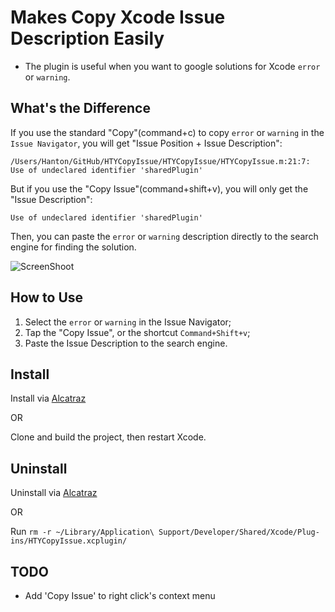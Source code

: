 # Makes Copy Xcode Issue Description Easily

- The plugin is useful when you want to google solutions for Xcode `error` or `warning`.


## What's the Difference


If you use the standard "Copy"(command+c) to copy `error` or `warning` in the `Issue Navigator`, you will get "Issue Position + Issue Description":

`/Users/Hanton/GitHub/HTYCopyIssue/HTYCopyIssue/HTYCopyIssue.m:21:7: Use of undeclared identifier 'sharedPlugin'`

But if you use the "Copy Issue"(command+shift+v), you will only get the "Issue Description":

`Use of undeclared identifier 'sharedPlugin'`

Then, you can paste the `error` or `warning` description directly to the search engine for finding the solution. 

![ScreenShoot](https://github.com/hanton/CopyIssue-Xcode-Plugin/blob/master/ScreenShot.png)


## How to Use
1. Select the `error` or `warning` in the Issue Navigator;
2. Tap the "Copy Issue", or the shortcut `Command+Shift+v`;
3. Paste the Issue Description to the search engine.


## Install

Install via [Alcatraz](http://alcatraz.io/)

OR

Clone and build the project, then restart Xcode.

## Uninstall

Uninstall via [Alcatraz](http://alcatraz.io/)

OR

Run `rm -r ~/Library/Application\ Support/Developer/Shared/Xcode/Plug-ins/HTYCopyIssue.xcplugin/`


## TODO
- Add 'Copy Issue' to right click's context menu
